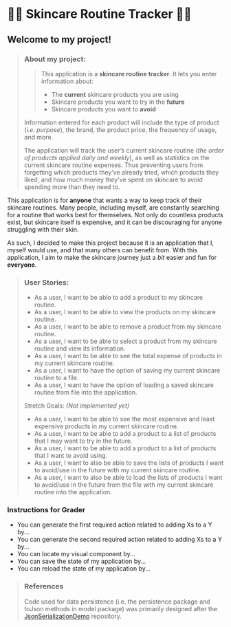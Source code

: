 # 🫧🧴 Skincare Routine Tracker 🧴🫧

## Welcome to my project! ##

> ### About my project: ###
> 
>> This application is a **skincare routine tracker**.
>> It lets you enter information about:
>> - The **current** skincare products you are using
>> - Skincare products you want to try in the **future**
>> - Skincare products you want to **avoid**
>
> Information entered for each product will include the type of product 
> (*i.e. purpose*), the brand, the product price, the frequency of usage, 
> and more. 
> 
> The application will track the user’s current skincare routine 
> (*the order of products applied daily and weekly*), as well as statistics on
> the current skincare routine expenses. Thus preventing users from forgetting
> which products they've already tried, which products they liked, and
> how much money they've spent on skincare to avoid spending more than they
> need to.

This application is for **anyone** that wants a way to keep track 
of their skincare routines. Many people, including myself, 
are constantly searching for a routine that works best for themselves. 
Not only do countless products exist, but skincare itself is expensive, 
and it can be discouraging for anyone struggling with their skin.

As such, I decided to make this project because it is an application 
that I, myself would use, and that many others can benefit from. 
With this application, I aim to make the skincare journey just a *bit* 
easier and fun for **everyone**.

> ### User Stories: ###
> 
> - As a user, I want to be able to add a product to my skincare routine.
> - As a user, I want to be able to view the products on my skincare routine.
> - As a user, I want to be able to remove a product from my skincare routine.
> - As a user, I want to be able to select a product from my skincare routine and view its information.
> - As a user, I want to be able to see the total expense of products in my current skincare routine.
> - As a user, I want to have the option of saving my current skincare routine to a file.
> - As a user, I want to have the option of loading a saved skincare routine from file into the application.
> 
> Stretch Goals: *(Not implemented yet)*
> - As a user, I want to be able to see the most expensive and least expensive products in my current skincare routine.
> - As a user, I want to be able to add a product to a list of products that I may want to try in the future.
> - As a user, I want to be able to add a product to a list of products that I want to avoid using.
> - As a user, I want to also be able to save the lists of products I want to avoid/use in the future with my current 
> skincare routine.
> - As a user, I want to also be able to load the lists of products I want to avoid/use in the future from the file with
> my current skincare routine into the application.
>

### Instructions for Grader

- You can generate the first required action related to adding Xs to a Y by...
- You can generate the second required action related to adding Xs to a Y by...
- You can locate my visual component by...
- You can save the state of my application by...
- You can reload the state of my application by...

> 
> ### References ##
> Code used for data persistence (i.e. the persistence package and toJson methods in model package) was primarily 
> designed after the [JsonSerializationDemo](https://github.students.cs.ubc.ca/CPSC210/JsonSerializationDemo)
> repository.


